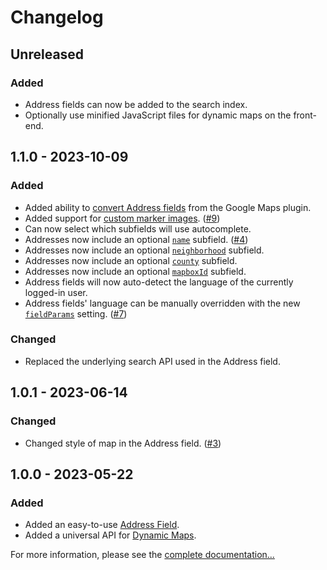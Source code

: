 # Changelog

## Unreleased

### Added
- Address fields can now be added to the search index.
- Optionally use minified JavaScript files for dynamic maps on the front-end.

## 1.1.0 - 2023-10-09

### Added
- Added ability to [convert Address fields](https://plugins.doublesecretagency.com/mapbox/guides/converting-from-google-maps/) from the Google Maps plugin.
- Added support for [custom marker images](https://plugins.doublesecretagency.com/mapbox/guides/setting-marker-icons/#image-as-marker-icon). ([#9](https://github.com/doublesecretagency/craft-mapbox/issues/9))
- Can now select which subfields will use autocomplete.
- Addresses now include an optional [`name`](https://plugins.doublesecretagency.com/mapbox/models/address-model/#name) subfield. ([#4](https://github.com/doublesecretagency/craft-mapbox/issues/4))
- Addresses now include an optional [`neighborhood`](https://plugins.doublesecretagency.com/mapbox/models/address-model/#neighborhood) subfield.
- Addresses now include an optional [`county`](https://plugins.doublesecretagency.com/mapbox/models/address-model/#county) subfield.
- Addresses now include an optional [`mapboxId`](https://plugins.doublesecretagency.com/mapbox/models/address-model/#mapboxid) subfield.
- Address fields will now auto-detect the language of the currently logged-in user.
- Address fields' language can be manually overridden with the new [`fieldParams`](https://plugins.doublesecretagency.com/mapbox/getting-started/config/#fieldparams) setting. ([#7](https://github.com/doublesecretagency/craft-mapbox/pull/7))

### Changed
- Replaced the underlying search API used in the Address field.

## 1.0.1 - 2023-06-14

### Changed
- Changed style of map in the Address field. ([#3](https://github.com/doublesecretagency/craft-mapbox/issues/3))

## 1.0.0 - 2023-05-22

### Added
- Added an easy-to-use [Address Field](https://plugins.doublesecretagency.com/mapbox/address-field/).
- Added a universal API for [Dynamic Maps](https://plugins.doublesecretagency.com/mapbox/dynamic-maps/).

For more information, please see the [complete documentation...](https://plugins.doublesecretagency.com/mapbox/)
